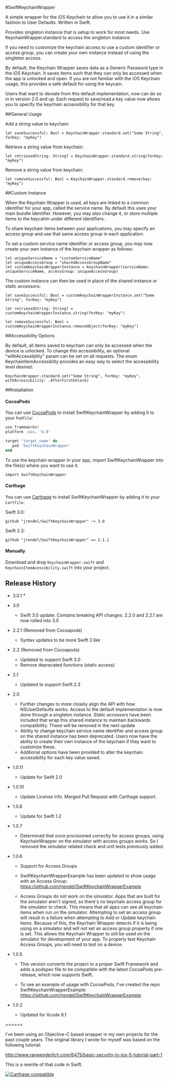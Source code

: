 #SwiftKeychainWrapper

A simple wrapper for the iOS Keychain to allow you to use it in a similar fashion to User Defaults. Written in Swift.

Provides singleton instance that is setup to work for most needs. Use KeychainWrapper.standard to access the singleton instance.

If you need to customize the keychain access to use a custom identifier or access group, you can create your own instance instead of using the singleton access.

By default, the Keychain Wrapper saves data as a Generic Password type in the iOS Keychain. It saves items such that they can only be accessed when the app is unlocked and open. If you are not familiar with the iOS Keychain usage, this provides a safe default for using the keycain.

Users that want to deviate from this default implementation, now can do so in in version 2.0 and up. Each request to save/read a key value now allows you to specify the keychain accessibility for that key.

##General Usage

Add a string value to keychain:
```
let saveSuccessful: Bool = KeychainWrapper.standard.set("Some String", forKey: "myKey")
```

Retrieve a string value from keychain:
```
let retrievedString: String? = KeychainWrapper.standard.string(forKey: "myKey")
```

Remove a string value from keychain:
```
let removeSuccessful: Bool = KeychainWrapper.standard.remove(key: "myKey")
```

##Custom Instance

When the Keychain Wrapper is used, all keys are linked to a common identifier for your app, called the service name. By default this uses your main bundle identifier. However, you may also change it, or store multiple items to the keycahin under different identifiers.

To share keychain items between your applications, you may specify an access group and use that same access group in each application.

To set a custom service name identifier or access group, you may now create your own instance of the keychain wrapper as follows:

```
let uniqueServiceName = "customServiceName"
let uniqueAccessGroup = "sharedAccessGroupName"
let customKeychainWrapperInstance = KeychainWrapper(serviceName: uniqueServiceName, accessGroup: uniqueAccessGroup)
```
The custom instance can then be used in place of the shared instance or static accessors:

```
let saveSuccessful: Bool = customKeychainWrapperInstance.set("Some String", forKey: "myKey")

let retrievedString: String? = customKeychainWrapperInstance.string(forKey: "myKey")

let removeSuccessful: Bool = customKeychainWrapperInstance.removeObject(forKey: "myKey")
```

##Accessibility Options

By default, all items saved to keychain can only be accessed when the device is unlocked. To change this accessibility, an optional "withAccessibility" param can be set on all requests. The enum KeychainItemAccessibilty provides an easy way to select the accessibility level desired:

```
KeychainWrapper.standard.set("Some String", forKey: "myKey", withAccessibility: .AfterFirstUnlock)
```

##Installation

#### CocoaPods
You can use [CocoaPods](http://cocoapods.org/) to install SwiftKeychainWrapper by adding it to your `Podfile`:

``` ruby
use_frameworks!
platform :ios, '8.0'

target 'target_name' do
   pod 'SwiftKeychainWrapper'
end
```

To use the keychain wrapper in your app, import SwiftKeychainWrapper into the file(s) where you want to use it.

```
import SwiftKeychainWrapper
```

#### Carthage
You can use [Carthage](https://github.com/Carthage/Carthage) to install SwiftKeychainWrapper by adding it to your `Cartfile`.

Swift 3.0:
```
github "jrendel/SwiftKeychainWrapper" ~> 3.0
```

Swift 2.3:
```
github "jrendel/SwiftKeychainWrapper" == 2.1.1
```

#### Manually
Download and drop ```KeychainWrapper.swift``` and ```KeychainItemAcessibility.swift``` into your project.


## Release History

* 3.0.1
    * 
* 3.0
    * Swift 3.0 update. Contains breaking API changes. 2.2.0 and 2.2.1 are now rolled into 3.0
* 2.2.1 (Removed from Cocoapods)
    * Syntax updates to be more Swift 3 like
* 2.2 (Removed from Cocoapods)
    * Updated to support Swift 3.0
    * Remove deprecated functions (static access)
* 2.1
    * Updated to support Swift 2.3
* 2.0
    * Further changes to more closely align the API with how NSUserDefaults works. Access to the default implementation is now done through a singleton instance. Static accessors have been included that wrap this shared instance to maintain backwards compatibility. These will be removed in the next update
    * Ability to change keychain service name identifier and access group on the shared instance has been deprecated. Users now have the ability to create their own instance of the keychain if they want to customize these.
    * Addtional options have been provided to alter the keychain accessibility for each key value saved.

* 1.0.11
    * Update for Swift 2.0

* 1.0.10
    * Update License info. Merged Pull Request with Carthage support.

* 1.0.8
    * Update for Swift 1.2

* 1.0.7
    * Determined that once provisioned correctly for access groups, using KeychainWrapper on the simulator with access groups works. So I removed the simulator related check and unit tests previously added.

* 1.0.6
    * Support for Access Groups
    * SwiftKeychainWrapperExample has been updated to show usage with an Access Group: https://github.com/jrendel/SwiftKeychainWrapperExample

    * Access Groups do not work on the simulator. Apps that are built for the simulator aren't signed, so there's no keychain access group for the simulator to check. This means that all apps can see all keychain items when run on the simulator. Attempting to set an access group will result in a failure when attempting to Add or Update keychain items. Because of this, the Keychain Wrapper detects if it is being using on a simulator and will not set an access group property if one is set. This allows the Keychain Wrapper to still be used on the simulator for development of your app. To properly test Keychain Access Groups, you will need to test on a device.

* 1.0.5
    * This version converts the project to a proper Swift Framework and adds a podspec file to be compatible with the latest CocoaPods pre-release, which now supports Swift.

    * To see an example of usage with CocoaPods, I've created the repo SwiftKeychainWrapperExample:  https://github.com/jrendel/SwiftKeychainWrapperExample

* 1.0.2
    * Updated for Xcode 6.1

======

I've been using an Objective-C based wrapper in my own projects for the past couple years. The original library I wrote for myself was based on the following tutorial:

http://www.raywenderlich.com/6475/basic-security-in-ios-5-tutorial-part-1

This is a rewrite of that code in Swift.

[![Carthage compatible](https://img.shields.io/badge/Carthage-compatible-4BC51D.svg?style=flat)](https://github.com/Carthage/Carthage)
